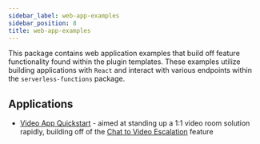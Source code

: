 ```yaml
---
sidebar_label: web-app-examples
sidebar_position: 8
title: web-app-examples
---
```


This package contains web application examples that build off feature functionality found within the plugin templates. These examples utilize building applications with `React` and interact with various endpoints within the `serverless-functions` package.

## Applications

- [Video App Quickstart](https://github.com/twilio-professional-services/flex-project-template/tree/main/web-app-examples/video-app-quickstart) - aimed at standing up a 1:1 video room solution rapidly, building off of the [Chat to Video Escalation](/feature-library/chat-to-video-escalation) feature
